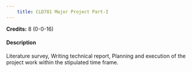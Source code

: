 ```yaml
---
    title: CLD781 Major Project Part-I
---
```

**Credits:** 8 (0-0-16)



#### Description 
Literature survey, Writing technical report, Planning and execution of the project work within the stipulated time frame.